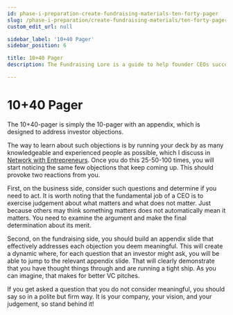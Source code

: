 ```yaml
---
id: phase-i-preparation-create-fundraising-materials-ten-forty-pager
slug: /phase-i-preparation/create-fundraising-materials/ten-forty-pager
custom_edit_url: null

sidebar_label: '10+40 Pager'
sidebar_position: 6

title: 10+40 Pager
description: The Fundraising Lore is a guide to help founder CEOs successfully raise early-stage VC financing from Silicon Valley investors.

---
```


# 10+40 Pager

The 10+40-pager is simply the 10-pager with an appendix, which is designed to address investor objections. 

The way to learn about such objections is by running your deck by as many knowledgeable and experienced people as possible, which I discuss in [Network with Entrepreneurs](/phase-i-preparation/network-with-entrepreneurs/why-network). Once you do this 25-50-100 times, you will start noticing the same few objections that keep coming up. This should provoke two reactions from you. 

First, on the business side, consider such questions and determine if you need to act. It is worth noting that the fundamental job of a CEO is to exercise judgement about what matters and what does not matter. Just because others may think something matters does not automatically mean it matters. You need to examine the argument and make the final determination about its merit.

Second, on the fundraising side, you should build an appendix slide that effectively addresses each objection you deem meaningful. This will create a dynamic where, for each question that an investor might ask, you will be able to jump to the relevant appendix slide. That will clearly demonstrate that you have thought things through and are running a tight ship. As you can imagine, that makes for better VC pitches. 

If you get asked a question that you do not consider meaningful, you should say so in a polite but firm way. It is your company, your vision, and your judgement, so stand behind it!